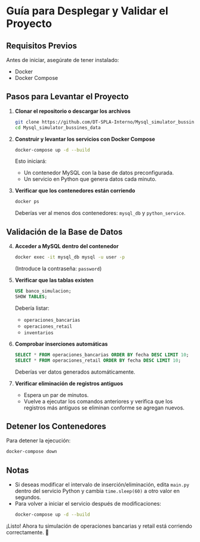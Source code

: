 # Guía para Desplegar y Validar el Proyecto

## Requisitos Previos
Antes de iniciar, asegúrate de tener instalado:
- Docker
- Docker Compose

## Pasos para Levantar el Proyecto

1. **Clonar el repositorio o descargar los archivos**
   ```sh
   git clone https://github.com/DT-SPLA-Interno/Mysql_simulator_bussines_data.git
   cd Mysql_simulator_bussines_data
   ```

2. **Construir y levantar los servicios con Docker Compose**
   ```sh
   docker-compose up -d --build
   ```
   Esto iniciará:
   - Un contenedor MySQL con la base de datos preconfigurada.
   - Un servicio en Python que genera datos cada minuto.

3. **Verificar que los contenedores están corriendo**
   ```sh
   docker ps
   ```
   Deberías ver al menos dos contenedores: `mysql_db` y `python_service`.

## Validación de la Base de Datos

4. **Acceder a MySQL dentro del contenedor**
   ```sh
   docker exec -it mysql_db mysql -u user -p
   ```
   (Introduce la contraseña: `password`)

5. **Verificar que las tablas existen**
   ```sql
   USE banco_simulacion;
   SHOW TABLES;
   ```
   Debería listar:
   - `operaciones_bancarias`
   - `operaciones_retail`
   - `inventarios`

6. **Comprobar inserciones automáticas**
   ```sql
   SELECT * FROM operaciones_bancarias ORDER BY fecha DESC LIMIT 10;
   SELECT * FROM operaciones_retail ORDER BY fecha DESC LIMIT 10;
   ```
   Deberías ver datos generados automáticamente.

7. **Verificar eliminación de registros antiguos**
   - Espera un par de minutos.
   - Vuelve a ejecutar los comandos anteriores y verifica que los registros más antiguos se eliminan conforme se agregan nuevos.

## Detener los Contenedores
Para detener la ejecución:
```sh
docker-compose down
```

## Notas
- Si deseas modificar el intervalo de inserción/eliminación, edita `main.py` dentro del servicio Python y cambia `time.sleep(60)` a otro valor en segundos.
- Para volver a iniciar el servicio después de modificaciones:
  ```sh
  docker-compose up -d --build
  ```

¡Listo! Ahora tu simulación de operaciones bancarias y retail está corriendo correctamente. 🚀
